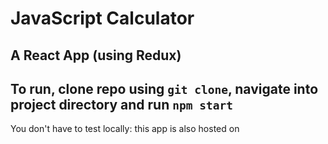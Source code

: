 ﻿# JavaScript Calculator

## A React App (using Redux)

## To run, clone repo using `git clone`, navigate into project directory and run `npm start`

You don't have to test locally: this app is also hosted on <Insert later>